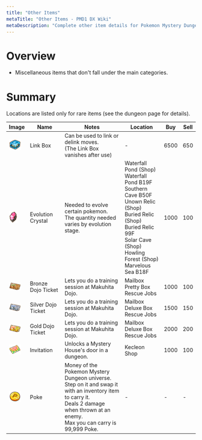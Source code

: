```yaml
---
title: "Other Items"
metaTitle: "Other Items - PMD1 DX Wiki"
metaDescription: "Complete other item details for Pokemon Mystery Dungeon: Rescue Team DX."
---
```


# Overview

- Miscellaneous items that don't fall under the main categories.

# Summary

Locations are listed only for rare items (see the dungeon page for details).

<table class="itemListCentered">
  <thead>
    <tr>
      <th>Image</th>
      <th>Name</th>
      <th>Notes</th>
      <th>Location</th>
      <th>Buy</th>
      <th>Sell</th>
    </tr>
  </thead>
  <tbody>
    <tr>
      <td><img src="../images/items/link_box.png"/></td>
      <td class="priceTableName">Link Box</td>
      <td class="leftText">Can be used to link or delink moves.<br/>(The Link Box vanishes after use)</td>
      <td>-</td>
      <td>6500</td>
      <td>650</td>
    </tr>
    <tr>
      <td><img src="../images/items/evolution_crystal.png"/></td>
      <td class="priceTableName">Evolution Crystal</td>
      <td class="leftText">Needed to evolve certain pokemon.<br/>The quantity needed varies by evolution stage.</td>
      <td>Waterfall Pond (Shop)<br/>Waterfall Pond B19F<br/>Southern Cave B50F<br/>Unown Relic (Shop)<br/>Buried Relic (Shop)<br/>Buried Relic 99F<br/>Solar Cave (Shop)<br/>Howling Forest (Shop)<br/>Marvelous Sea B18F</td>
      <td>1000</td>
      <td>100</td>
    </tr>
    <tr>
      <td><img src="../images/items/bronze_dojo_ticket.png"/></td>
      <td class="priceTableName">Bronze Dojo Ticket</td>
      <td class="leftText">Lets you do a training session at Makuhita Dojo.</td>
      <td>Mailbox<br/>Pretty Box<br/>Rescue Jobs</td>
      <td>1000</td>
      <td>100</td>
    </tr>
    <tr>
      <td><img src="../images/items/silver_dojo_ticket.png"/></td>
      <td class="priceTableName">Silver Dojo Ticket</td>
      <td class="leftText">Lets you do a training session at Makuhita Dojo.</td>
      <td>Mailbox<br/>Deluxe Box<br/>Rescue Jobs</td>
      <td>1500</td>
      <td>150</td>
    </tr>
    <tr>
      <td><img src="../images/items/gold_dojo_ticket.png"/></td>
      <td class="priceTableName">Gold Dojo Ticket</td>
      <td class="leftText">Lets you do a training session at Makuhita Dojo.</td>
      <td>Mailbox<br/>Deluxe Box<br/>Rescue Jobs</td>
      <td>2000</td>
      <td>200</td>
    </tr>
    <tr>
      <td><img src="../images/items/invitation.png"/></td>
      <td class="priceTableName">Invitation</td>
      <td class="leftText">Unlocks a Mystery House's door in a dungeon.</td>
      <td>Kecleon Shop<br/></td>
      <td>1000</td>
      <td>100</td>
    </tr>
    <tr>
      <td><img src="../images/items/poke.png"/></td>
      <td class="priceTableName">Poke</td>
      <td class="leftText">Money of the Pokemon Mystery Dungeon universe.<br/>Step on it and swap it with an inventory item to carry it.<br/>Deals 2 damage when thrown at an enemy.<br/>Max you can carry is 99,999 Poke.</td>
      <td>-</td>
      <td>-</td>
      <td>-</td>
    </tr>
  </tbody>
</table>
